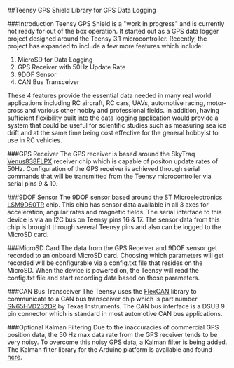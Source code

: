 ##Teensy GPS Shield Library for GPS Data Logging

###Introduction
Teensy GPS Shield is a "work in progress" and is currently not ready for out of the box operation.  It started out as a GPS data logger project designed around the Teensy 3.1 microcontroller.  Recently, the project has expanded to include a few more features which include:

1.	MicroSD for Data Logging 
2.	GPS Receiver with 50Hz Update Rate
3.	9DOF Sensor
4.	CAN Bus Transceiver

These 4 features provide the essential data needed in many real world applications including RC aircraft, RC cars, UAVs, automotive racing, motor-cross and various other hobby and professional fields.  In addition, having sufficient flexibility built into the data logging application would provide a system that could be useful for scientific studies such as measuring sea ice drift and at the same time being cost effective for the general hobbyist to use in RC vehicles.

###GPS Receiver
The GPS receiver is based around the SkyTraq [Venus838FLPX](http://www.smokingresistor.com/wp-content/uploads/2014/06/Venus838FLPx_DS_v4.pdf) receiver chip which is capable of positon update rates of 50Hz.  Configuration of the GPS receiver is achieved through serial commands that will be transmitted from the Teensy microcontroller via serial pins 9 & 10.

###9DOF Sensor
The 9DOF sensor based around the ST Microelectronics [LSM9DS0TR](http://www.st.com/st-web-ui/static/active/en/resource/technical/document/datasheet/DM00087365.pdf) chip.  This chip has sensor data available in all 3 axes for acceleration, angular rates and magnetic fields.  The serial interface to this device is via an I2C bus on Teensy pins 16 & 17.  The sensor data from this chip is brought through several Teensy pins and also can be logged to the MicroSD card.

###MicroSD Card
The data from the GPS Receiver and 9DOF sensor get recorded to an onboard MicroSD card. Choosing which parameters will get recorded will be configurable via a config.txt file that resides on the MicroSD.  When the device is powered on, the Teensy will read the config.txt file and start recording data based on those parameters.

###CAN Bus Transceiver
The Teensy uses the [FlexCAN](https://github.com/teachop/FlexCAN_Library) library to communicate to a CAN bus transceiver chip which is part number [SN65HVD232DR](http://www.ti.com/lit/ds/symlink/sn65hvd230.pdf) by Texas Instruments.  The CAN bus interface is a DSUB 9 pin connector which is standard in most automotive CAN bus applications.

###Optional Kalman Filtering
Due to the inaccuracies of commercial GPS position data, the 50 Hz max data rate from the GPS receiver tends to be very noisy.  To overcome this noisy GPS data, a Kalman filter is being added. The Kalman filter library for the Arduino platform is available and found [here](https://github.com/TKJElectronics/KalmanFilter).


